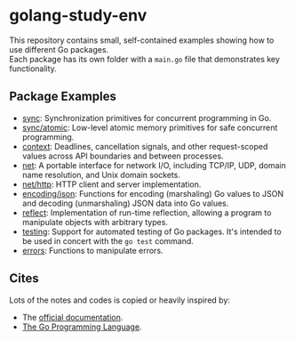 # golang-study-env

This repository contains small, self-contained examples showing how to use different Go packages.  
Each package has its own folder with a `main.go` file that demonstrates key functionality.

## Package Examples

- [sync](./cmd/sync/README.md): Synchronization primitives for concurrent programming in Go.
- [sync/atomic](./cmd/sync-atomic/README.md): Low-level atomic memory primitives for safe concurrent programming.
- [context](./cmd/context/README.md): Deadlines, cancellation signals, and other request-scoped values across API boundaries and between processes.
- [net](./cmd/net/README.md): A portable interface for network I/O, including TCP/IP, UDP, domain name resolution, and Unix domain sockets.
- [net/http](./cmd/net-http/README.md): HTTP client and server implementation.
- [encoding/json](./cmd/encoding-json/README.md): Functions for encoding (marshaling) Go values to JSON and decoding (unmarshaling) JSON data into Go values.
- [reflect](./cmd/reflect/README.md): Implementation of run-time reflection, allowing a program to manipulate objects with arbitrary types.
- [testing](./cmd/testing/README.md): Support for automated testing of Go packages. It's intended to be used in concert with the `go test` command.
- [errors](./cmd/errors/README.md): Functions to manipulate errors.

## Cites

Lots of the notes and codes is copied or heavily inspired by:

- The [official documentation](https://pkg.go.dev/std).
- [The Go Programming Language](https://www.gopl.io/).
